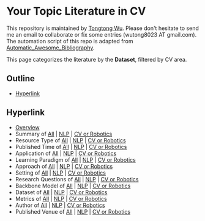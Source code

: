 # Your Topic Literature in CV 
This repository is maintained by [Tongtong Wu](https://wutong8023.site). Please don't hesitate to send me an email to collaborate or fix some entries (wutong8023 AT gmail.com). The automation script of this repo is adapted from [Automatic_Awesome_Bibliography](https://github.com/TLESORT/Automatic_Awesome_Bibliography).

This page categorizes the literature by the **Dataset**, filtered by CV area.

## Outline 
- [Hyperlink](https://github.com/wutong8023/Awesome_Information_Extraction/tree/master/your_topic4cv/dataset/README.md#hyperlink)
## Hyperlink 
- [Overview](https://github.com/wutong8023/Auto-Bibfile/tree/master/README.md)
- Summary of [All](https://github.com/wutong8023/Auto-Bibfile/tree/master/your_topoic4all/./) | [NLP](https://github.com/wutong8023/Auto-Bibfile/tree/master/your_topic4nlp/./) | [CV or Robotics](https://github.com/wutong8023/Auto-Bibfile/tree/master/your_topic4cv_robot/./)
- Resource Type of [All](https://github.com/wutong8023/Auto-Bibfile/tree/master/your_topoic4all/type) | [NLP](https://github.com/wutong8023/Auto-Bibfile/tree/master/your_topic4nlp/type) | [CV or Robotics](https://github.com/wutong8023/Auto-Bibfile/tree/master/your_topic4cv_robot/type)
- Published Time of [All](https://github.com/wutong8023/Auto-Bibfile/tree/master/your_topoic4all/time) | [NLP](https://github.com/wutong8023/Auto-Bibfile/tree/master/your_topic4nlp/time) | [CV or Robotics](https://github.com/wutong8023/Auto-Bibfile/tree/master/your_topic4cv_robot/time)
- Application of [All](https://github.com/wutong8023/Auto-Bibfile/tree/master/your_topoic4all/application) | [NLP](https://github.com/wutong8023/Auto-Bibfile/tree/master/your_topic4nlp/application) | [CV or Robotics](https://github.com/wutong8023/Auto-Bibfile/tree/master/your_topic4cv_robot/application)
-  Learning Paradigm of [All](https://github.com/wutong8023/Auto-Bibfile/tree/master/your_topoic4all/supervision) | [NLP](https://github.com/wutong8023/Auto-Bibfile/tree/master/your_topic4nlp/supervision) | [CV or Robotics](https://github.com/wutong8023/Auto-Bibfile/tree/master/your_topic4cv_robot/supervision)
- Approach of [All](https://github.com/wutong8023/Auto-Bibfile/tree/master/your_topoic4all/approach) | [NLP](https://github.com/wutong8023/Auto-Bibfile/tree/master/your_topic4nlp/approach) | [CV or Robotics](https://github.com/wutong8023/Auto-Bibfile/tree/master/your_topic4cv_robot/approach)
- Setting of [All](https://github.com/wutong8023/Auto-Bibfile/tree/master/your_topoic4all/setting) | [NLP](https://github.com/wutong8023/Auto-Bibfile/tree/master/your_topic4nlp/setting) | [CV or Robotics](https://github.com/wutong8023/Auto-Bibfile/tree/master/your_topic4cv_robot/setting)
- Research Questions of [All](https://github.com/wutong8023/Auto-Bibfile/tree/master/your_topoic4all/research_question) | [NLP](https://github.com/wutong8023/Auto-Bibfile/tree/master/your_topic4nlp/research_question) | [CV or Robotics](https://github.com/wutong8023/Auto-Bibfile/tree/master/your_topic4cv_robot/research_question)
- Backbone Model of [All](https://github.com/wutong8023/Auto-Bibfile/tree/master/your_topoic4all/backbone_model) | [NLP](https://github.com/wutong8023/Auto-Bibfile/tree/master/your_topic4nlp/backbone_model) | [CV or Robotics](https://github.com/wutong8023/Auto-Bibfile/tree/master/your_topic4cv_robot/backbone_model)
- Dataset of [All](https://github.com/wutong8023/Auto-Bibfile/tree/master/your_topoic4all/dataset) | [NLP](https://github.com/wutong8023/Auto-Bibfile/tree/master/your_topic4nlp/dataset) | [CV or Robotics](https://github.com/wutong8023/Auto-Bibfile/tree/master/your_topic4cv_robot/dataset)
- Metrics of [All](https://github.com/wutong8023/Auto-Bibfile/tree/master/your_topoic4all/metrics) | [NLP](https://github.com/wutong8023/Auto-Bibfile/tree/master/your_topic4nlp/metrics) | [CV or Robotics](https://github.com/wutong8023/Auto-Bibfile/tree/master/your_topic4cv_robot/metrics)
- Author of [All](https://github.com/wutong8023/Auto-Bibfile/tree/master/your_topoic4all/author) | [NLP](https://github.com/wutong8023/Auto-Bibfile/tree/master/your_topic4nlp/author) | [CV or Robotics](https://github.com/wutong8023/Auto-Bibfile/tree/master/your_topic4cv_robot/author)
- Published Venue of [All](https://github.com/wutong8023/Auto-Bibfile/tree/master/your_topoic4all/venue) | [NLP](https://github.com/wutong8023/Auto-Bibfile/tree/master/your_topic4nlp/venue) | [CV or Robotics](https://github.com/wutong8023/Auto-Bibfile/tree/master/your_topic4cv_robot/venue)

